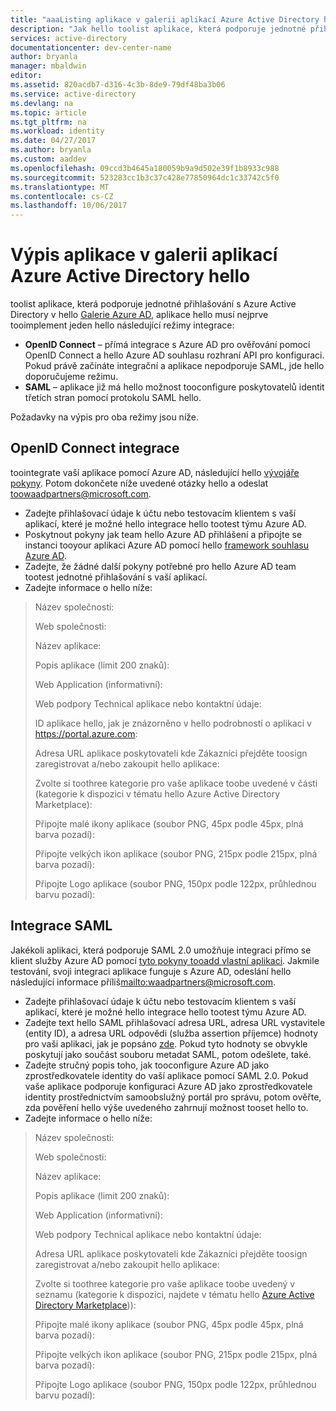 ```yaml
---
title: "aaaListing aplikace v galerii aplikací Azure Active Directory hello"
description: "Jak hello toolist aplikace, která podporuje jednotné přihlašování v galerii Azure Active Directory | Microsoft Azure"
services: active-directory
documentationcenter: dev-center-name
author: bryanla
manager: mbaldwin
editor: 
ms.assetid: 820acdb7-d316-4c3b-8de9-79df48ba3b06
ms.service: active-directory
ms.devlang: na
ms.topic: article
ms.tgt_pltfrm: na
ms.workload: identity
ms.date: 04/27/2017
ms.author: bryanla
ms.custom: aaddev
ms.openlocfilehash: 09ccd3b4645a180059b9a9d502e39f1b8933c988
ms.sourcegitcommit: 523283cc1b3c37c428e77850964dc1c33742c5f0
ms.translationtype: MT
ms.contentlocale: cs-CZ
ms.lasthandoff: 10/06/2017
---
```

# <a name="listing-your-application-in-hello-azure-active-directory-application-gallery"></a>Výpis aplikace v galerii aplikací Azure Active Directory hello
toolist aplikace, která podporuje jednotné přihlašování s Azure Active Directory v hello [Galerie Azure AD](https://azure.microsoft.com/marketplace/active-directory/all/), aplikace hello musí nejprve tooimplement jeden hello následující režimy integrace:

* **OpenID Connect** – přímá integrace s Azure AD pro ověřování pomocí OpenID Connect a hello Azure AD souhlasu rozhraní API pro konfiguraci. Pokud právě začínáte integrační a aplikace nepodporuje SAML, jde hello doporučujeme režimu.
* **SAML** – aplikace již má hello možnost tooconfigure poskytovatelů identit třetích stran pomocí protokolu SAML hello.

Požadavky na výpis pro oba režimy jsou níže.

## <a name="openid-connect-integration"></a>OpenID Connect integrace
toointegrate vaší aplikace pomocí Azure AD, následující hello [vývojáře pokyny](active-directory-authentication-scenarios.md). Potom dokončete níže uvedené otázky hello a odeslat toowaadpartners@microsoft.com.

* Zadejte přihlašovací údaje k účtu nebo testovacím klientem s vaší aplikací, které je možné hello integrace hello tootest týmu Azure AD.  
* Poskytnout pokyny jak team hello Azure AD přihlášení a připojte se instanci tooyour aplikaci Azure AD pomocí hello [framework souhlasu Azure AD](active-directory-integrating-applications.md#overview-of-the-consent-framework). 
* Zadejte, že žádné další pokyny potřebné pro hello Azure AD team tootest jednotné přihlašování s vaší aplikací. 
* Zadejte informace o hello níže:

> Název společnosti:
> 
> Web společnosti:
> 
> Název aplikace:
> 
> Popis aplikace (limit 200 znaků):
> 
> Web Application (informativní):
> 
> Web podpory Technical aplikace nebo kontaktní údaje:
> 
> ID aplikace hello, jak je znázorněno v hello podrobností o aplikaci v https://portal.azure.com:
> 
> Adresa URL aplikace poskytovateli kde Zákazníci přejděte toosign zaregistrovat a/nebo zakoupit hello aplikace:
> 
> Zvolte si toothree kategorie pro vaše aplikace toobe uvedené v části (kategorie k dispozici v tématu hello Azure Active Directory Marketplace):
> 
> Připojte malé ikony aplikace (soubor PNG, 45px podle 45px, plná barva pozadí):
> 
> Připojte velkých ikon aplikace (soubor PNG, 215px podle 215px, plná barva pozadí):
> 
> Připojte Logo aplikace (soubor PNG, 150px podle 122px, průhlednou barvu pozadí):
> 
> 

## <a name="saml-integration"></a>Integrace SAML
Jakékoli aplikaci, která podporuje SAML 2.0 umožňuje integraci přímo se klient služby Azure AD pomocí [tyto pokyny tooadd vlastní aplikaci](../active-directory-saas-custom-apps.md). Jakmile testování, svoji integraci aplikace funguje s Azure AD, odeslání hello následující informace příliš<mailto:waadpartners@microsoft.com>.

* Zadejte přihlašovací údaje k účtu nebo testovacím klientem s vaší aplikací, které je možné hello integrace hello tootest týmu Azure AD.  
* Zadejte text hello SAML přihlašovací adresa URL, adresa URL vystavitele (entity ID), a adresa URL odpovědi (služba assertion příjemce) hodnoty pro vaši aplikaci, jak je popsáno [zde](../active-directory-saas-custom-apps.md). Pokud tyto hodnoty se obvykle poskytují jako součást souboru metadat SAML, potom odešlete, také.
* Zadejte stručný popis toho, jak tooconfigure Azure AD jako zprostředkovatele identity do vaší aplikace pomocí SAML 2.0. Pokud vaše aplikace podporuje konfiguraci Azure AD jako zprostředkovatele identity prostřednictvím samoobslužný portál pro správu, potom ověřte, zda pověření hello výše uvedeného zahrnují možnost tooset hello to.
* Zadejte informace o hello níže:

> Název společnosti:
> 
> Web společnosti:
> 
> Název aplikace:
> 
> Popis aplikace (limit 200 znaků):
> 
> Web Application (informativní):
> 
> Web podpory Technical aplikace nebo kontaktní údaje:
> 
> Adresa URL aplikace poskytovateli kde Zákazníci přejděte toosign zaregistrovat a/nebo zakoupit hello aplikace:
> 
> Zvolte si toothree kategorie pro vaše aplikace toobe uvedený v seznamu (kategorie k dispozici, najdete v tématu hello [Azure Active Directory Marketplace](https://azure.microsoft.com/marketplace/active-directory/))):
> 
> Připojte malé ikony aplikace (soubor PNG, 45px podle 45px, plná barva pozadí):
> 
> Připojte velkých ikon aplikace (soubor PNG, 215px podle 215px, plná barva pozadí):
> 
> Připojte Logo aplikace (soubor PNG, 150px podle 122px, průhlednou barvu pozadí):
> 
> 

